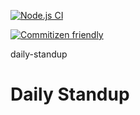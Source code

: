 [![Node.js CI](https://github.com/OurActivities/daily-standup/actions/workflows/publish.yml/badge.svg)](https://github.com/OurActivities/daily-standup/actions/workflows/publish.yml)

[![Commitizen friendly](https://img.shields.io/badge/commitizen-friendly-brightgreen.svg)](http://commitizen.github.io/cz-cli/)

daily-standup
# Daily Standup
